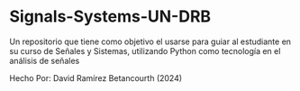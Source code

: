 # Signals-Systems-UN-DRB
Un repositorio que tiene como objetivo el usarse para guiar al estudiante en su curso de Señales y Sistemas, utilizando Python como tecnología en el análisis de señales


Hecho Por: David Ramírez Betancourth (2024)
